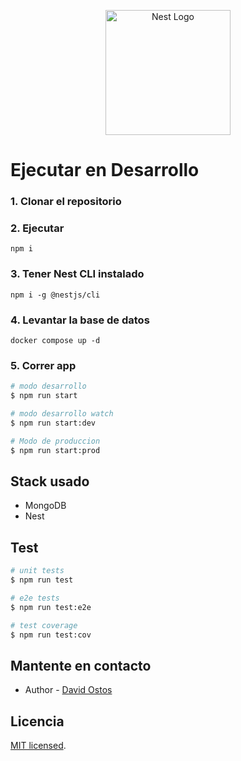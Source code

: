 <p align="center">
  <a href="http://nestjs.com/" target="blank"><img src="https://nestjs.com/img/logo-small.svg" width="200" alt="Nest Logo" /></a>
</p>

# Ejecutar en Desarrollo

### 1. Clonar el repositorio

### 2. Ejecutar
```
npm i
```

### 3. Tener Nest CLI instalado
```
npm i -g @nestjs/cli
```

### 4. Levantar la base de datos
```
docker compose up -d
```

### 5. Correr app

```bash
# modo desarrollo
$ npm run start

# modo desarrollo watch
$ npm run start:dev

# Modo de produccion
$ npm run start:prod
```


## Stack usado

* MongoDB
* Nest

## Test

```bash
# unit tests
$ npm run test

# e2e tests
$ npm run test:e2e

# test coverage
$ npm run test:cov
```

## Mantente en contacto

- Author - [David Ostos](https://github.com/David-Ostos)
<!-- - Website - [https://nestjs.com](https://github.com/David-Ostos) -->
<!-- - Twitter - [@nestframework](https://twitter.com/nestframework) -->

## Licencia

 [MIT licensed](LICENSE).

